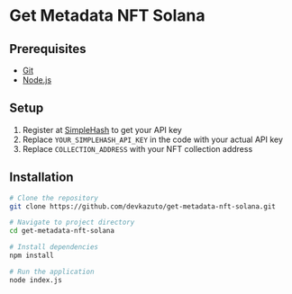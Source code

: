 # Get Metadata NFT Solana
## Prerequisites

- [Git](https://git-scm.com/downloads)
- [Node.js](https://nodejs.org/en)

## Setup

1. Register at [SimpleHash](https://app.simplehash.com/) to get your API key
2. Replace `YOUR_SIMPLEHASH_API_KEY` in the code with your actual API key
3. Replace `COLLECTION_ADDRESS` with your NFT collection address

## Installation

```bash
# Clone the repository
git clone https://github.com/devkazuto/get-metadata-nft-solana.git

# Navigate to project directory
cd get-metadata-nft-solana

# Install dependencies
npm install

# Run the application
node index.js
```